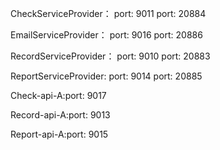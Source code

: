 CheckServiceProvider：
port: 9011
port: 20884

EmailServiceProvider：
port: 9016
port: 20886

RecordServiceProvider：
port: 9010
port: 20883

ReportServiceProvider:
port: 9014
port: 20885

Check-api-A:port: 9017

Record-api-A:port: 9013

Report-api-A:port: 9015
